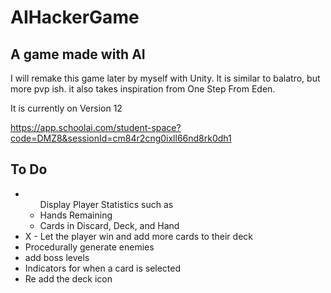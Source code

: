 # AIHackerGame
## A game made with AI
I will remake this game later by myself with Unity.
It is similar to balatro, but more pvp ish. 
it also takes inspiration from One Step From Eden.

It is currently on Version 12

https://app.schoolai.com/student-space?code=DMZ8&sessionId=cm84r2cng0ixll66nd8rk0dh1

## To Do
<ul>
  <li>
    <ul>Display Player Statistics such as
      <li>Hands Remaining</li>
      <li>Cards in Discard, Deck, and Hand</li>
    </ul>
  </li>
  <li>X - Let the player win and add more cards to their deck</li>
  <li>Procedurally generate enemies</li>
  <li>add boss levels</li>
  <li>Indicators for when a card is selected</li>
  <li>Re add the deck icon</li>
</ul>

